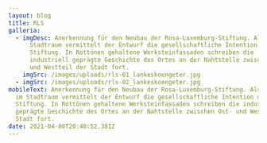 ```yaml
---
layout: blog
title: RLS
galleria:
  - imgDesc: Anerkennung für den Neubau der Rosa-Luxemburg-Stiftung. Als Solitär im
      Stadtraum vermittelt der Entwurf die gesellschaftliche Intention der
      Stiftung. In Rottönen gehaltene Werksteinfassaden schreiben die
      industriell geprägte Geschichte des Ortes an der Nahtstelle zwischen Ost-
      und Westteil der Stadt fort.
    imgSrc: /images/uploads/rls-01_lankeskoengeter.jpg
  - imgSrc: /images/uploads/rls-02_lankeskoengeter.jpg
mobileText: Anerkennung für den Neubau der Rosa-Luxemburg-Stiftung. Als Solitär
  im Stadtraum vermittelt der Entwurf die gesellschaftliche Intention der
  Stiftung. In Rottönen gehaltene Werksteinfassaden schreiben die industriell
  geprägte Geschichte des Ortes an der Nahtstelle zwischen Ost- und Westteil der
  Stadt fort.
date: 2021-04-06T20:40:52.381Z
---
```

